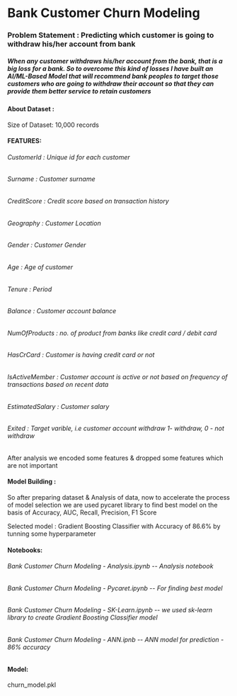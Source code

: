# Bank Customer Churn Modeling

### Problem Statement : Predicting which customer is going to withdraw his/her account from bank
##### When any customer withdraws his/her account from the bank, that is a big loss for a bank. So to overcome this kind of losses I have built an AI/ML-Based Model that will recommend bank peoples to target those customers who are going to withdraw their account so that they can provide them better service to retain customers


#### About Dataset :

Size of Dataset: 10,000 records

#### FEATURES:

###### CustomerId : Unique id for each customer
###### Surname : Customer surname
###### CreditScore : Credit score based on transaction history
###### Geography : Customer Location
###### Gender : Customer Gender
###### Age : Age of customer
###### Tenure : Period
###### Balance : Customer account balance
###### NumOfProducts : no. of product from banks like credit card / debit card
###### HasCrCard : Customer is having credit card or not
###### IsActiveMember : Customer account is active or not based on frequency of transactions based on recent data
###### EstimatedSalary  : Customer salary
###### Exited : Target varible, i.e customer account withdraw 1- withdraw, 0 - not withdraw

After analysis we encoded some features & dropped some features which are not important

#### Model Building :
So after preparing dataset & Analysis of data, now to accelerate the process of model selection we are used pycaret library to find best model on the basis of Accuracy, AUC, Recall, Precision, F1 Score

Selected model : Gradient Boosting Classifier with Accuracy of 86.6% by tunning some hyperparameter

#### Notebooks:
###### Bank Customer Churn Modeling - Analysis.ipynb  -- Analysis notebook
###### Bank Customer Churn Modeling - Pycaret.ipynb  -- For finding best model
###### Bank Customer Churn Modeling - SK-Learn.ipynb  -- we used sk-learn library to create Gradient Boosting Classifier model
###### Bank Customer Churn Modeling - ANN.ipnb  -- ANN model for prediction - 86% accuracy

#### Model:
churn_model.pkl 
